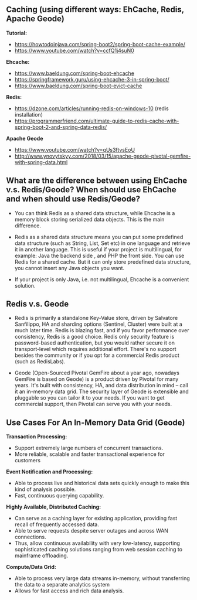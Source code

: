 ## **Caching (using different ways: EhCache, Redis, Apache Geode)**

**Tutorial:**
- https://howtodoinjava.com/spring-boot2/spring-boot-cache-example/
- https://www.youtube.com/watch?v=ccfQ1j4suN0

**Ehcache:**

- https://www.baeldung.com/spring-boot-ehcache
- https://springframework.guru/using-ehcache-3-in-spring-boot/
- https://www.baeldung.com/spring-boot-evict-cache

**Redis:**

- https://dzone.com/articles/running-redis-on-windows-10 (redis installation)
- https://programmerfriend.com/ultimate-guide-to-redis-cache-with-spring-boot-2-and-spring-data-redis/

**Apache Geode**
- https://www.youtube.com/watch?v=qUs3ftvsEoU
- http://www.ynovytskyy.com/2018/03/15/apache-geode-pivotal-gemfire-with-spring-data.html

## **What are the difference between using EhCache v.s. Redis/Geode? When should use EhCache and when should use Redis/Geode?**
 
- You can think Redis as a shared data structure, while Ehcache is a memory block storing serialized data objects. This is the main difference.

- Redis as a shared data structure means you can put some predefined data structure (such as String, List, Set etc) in one language and retrieve it in another language. This is useful if your project is multilingual, for example: Java the backend side , and PHP the front side. You can use Redis for a shared cache. But it can only store predefined data structure, you cannot insert any Java objects you want.

- If your project is only Java, i.e. not multilingual, Ehcache is a convenient solution.

## **Redis v.s. Geode**

- Redis is primarily a standalone Key-Value store, driven by Salvatore Sanfilippo, HA and sharding options (Sentinel, Cluster) were built at a much later time. Redis is blazing fast, and if you favor performance over consistency, Redis is a good choice. Redis only security feature is password-based authentication, but you would rather secure it on transport-level which requires additional effort. There's no support besides the community or if you opt for a commercial Redis product (such as RedisLabs).

- Geode (Open-Sourced Pivotal GemFire about a year ago, nowadays GemFire is based on Geode) is a product driven by Pivotal for many years. It's built with consistency, HA, and data distribution in mind – call it an in-memory data grid. The security layer of Geode is extensible and pluggable so you can tailor it to your needs. If you want to get commercial support, then Pivotal can serve you with your needs.

## **Use Cases For An In-Memory Data Grid (Geode)**

**Transaction Processing:**

- Support extremely large numbers of concurrent transactions.
- More reliable, scalable and faster transactional experience for customers

**Event Notification and Processing:**

- Able to process live and historical data sets quickly enough to make this kind of analysis possible.
- Fast, continuous querying capability.

**Highly Available, Distributed Caching:**

- Can serve as a caching layer for existing application, providing fast recall of frequently accessed data.
- Able to serve requests despite server outages and across WAN connections.
- Thus, allow continuous availability with very low-latency, supporting sophisticated caching solutions ranging from web session caching to mainframe offloading.

**Compute/Data Grid:**

- Able to process very large data streams in-memory, without transferring the data to a separate analytics system
- Allows for fast access and rich data analysis.